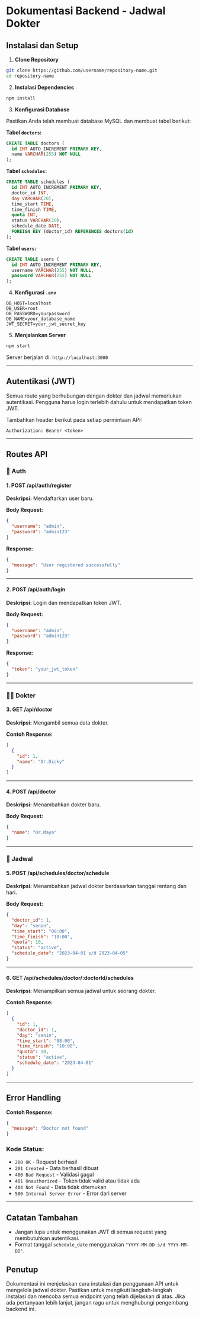 # **Dokumentasi Backend - Jadwal Dokter**

## **Instalasi dan Setup**

1. **Clone Repository**

```bash
git clone https://github.com/username/repository-name.git
cd repository-name
```

2. **Instalasi Dependencies**

```bash
npm install
```

3. **Konfigurasi Database**

Pastikan Anda telah membuat database MySQL dan membuat tabel berikut:

**Tabel `doctors`:**

```sql
CREATE TABLE doctors (
  id INT AUTO_INCREMENT PRIMARY KEY,
  name VARCHAR(255) NOT NULL
);
```

**Tabel `schedules`:**

```sql
CREATE TABLE schedules (
  id INT AUTO_INCREMENT PRIMARY KEY,
  doctor_id INT,
  day VARCHAR(20),
  time_start TIME,
  time_finish TIME,
  quota INT,
  status VARCHAR(20),
  schedule_date DATE,
  FOREIGN KEY (doctor_id) REFERENCES doctors(id)
);
```

**Tabel `users`:**

```sql
CREATE TABLE users (
  id INT AUTO_INCREMENT PRIMARY KEY,
  username VARCHAR(255) NOT NULL,
  password VARCHAR(255) NOT NULL
);
```

4. **Konfigurasi `.env`**

```env
DB_HOST=localhost
DB_USER=root
DB_PASSWORD=yourpassword
DB_NAME=your_database_name
JWT_SECRET=your_jwt_secret_key
```

5. **Menjalankan Server**

```bash
npm start
```

Server berjalan di: `http://localhost:3000`

---

## **Autentikasi (JWT)**

Semua route yang berhubungan dengan dokter dan jadwal memerlukan autentikasi. Pengguna harus login terlebih dahulu untuk mendapatkan token JWT.

Tambahkan header berikut pada setiap permintaan API:

```
Authorization: Bearer <token>
```

---

## **Routes API**

### 🔐 Auth

#### **1. POST /api/auth/register**

**Deskripsi:** Mendaftarkan user baru.

**Body Request:**

```json
{
  "username": "admin",
  "password": "admin123"
}
```

**Response:**

```json
{
  "message": "User registered successfully"
}
```

---

#### **2. POST /api/auth/login**

**Deskripsi:** Login dan mendapatkan token JWT.

**Body Request:**

```json
{
  "username": "admin",
  "password": "admin123"
}
```

**Response:**

```json
{
  "token": "your_jwt_token"
}
```

---

### 👨‍⚕️ Dokter

#### **3. GET /api/doctor**

**Deskripsi:** Mengambil semua data dokter.

**Contoh Response:**

```json
[
  {
    "id": 1,
    "name": "Dr.Dicky"
  }
]
```

---

#### **4. POST /api/doctor**

**Deskripsi:** Menambahkan dokter baru.

**Body Request:**

```json
{
  "name": "Dr.Maya"
}
```

---

### 📅 Jadwal

#### **5. POST /api/schedules/doctor/schedule**

**Deskripsi:** Menambahkan jadwal dokter berdasarkan tanggal rentang dan hari.

**Body Request:**

```json
{
  "doctor_id": 1,
  "day": "senin",
  "time_start": "08:00",
  "time_finish": "10:00",
  "quota": 10,
  "status": "active",
  "schedule_date": "2023-04-01 s/d 2023-04-05"
}
```

---

#### **6. GET /api/schedules/doctor/:doctorId/schedules**

**Deskripsi:** Menampilkan semua jadwal untuk seorang dokter.

**Contoh Response:**

```json
[
  {
    "id": 1,
    "doctor_id": 1,
    "day": "senin",
    "time_start": "08:00",
    "time_finish": "10:00",
    "quota": 10,
    "status": "active",
    "schedule_date": "2023-04-01"
  }
]
```

---

## **Error Handling**

**Contoh Response:**

```json
{
  "message": "Doctor not found"
}
```

### Kode Status:

- `200 OK` - Request berhasil
- `201 Created` - Data berhasil dibuat
- `400 Bad Request` - Validasi gagal
- `401 Unauthorized` - Token tidak valid atau tidak ada
- `404 Not Found` - Data tidak ditemukan
- `500 Internal Server Error` - Error dari server

---

## **Catatan Tambahan**

- Jangan lupa untuk menggunakan JWT di semua request yang membutuhkan autentikasi.
- Format tanggal `schedule_date` menggunakan `"YYYY-MM-DD s/d YYYY-MM-DD"`.

## **Penutup**

Dokumentasi ini menjelaskan cara instalasi dan penggunaan API untuk mengelola jadwal dokter. Pastikan untuk mengikuti langkah-langkah instalasi dan mencoba semua endpoint yang telah dijelaskan di atas. Jika ada pertanyaan lebih lanjut, jangan ragu untuk menghubungi pengembang backend ini.
